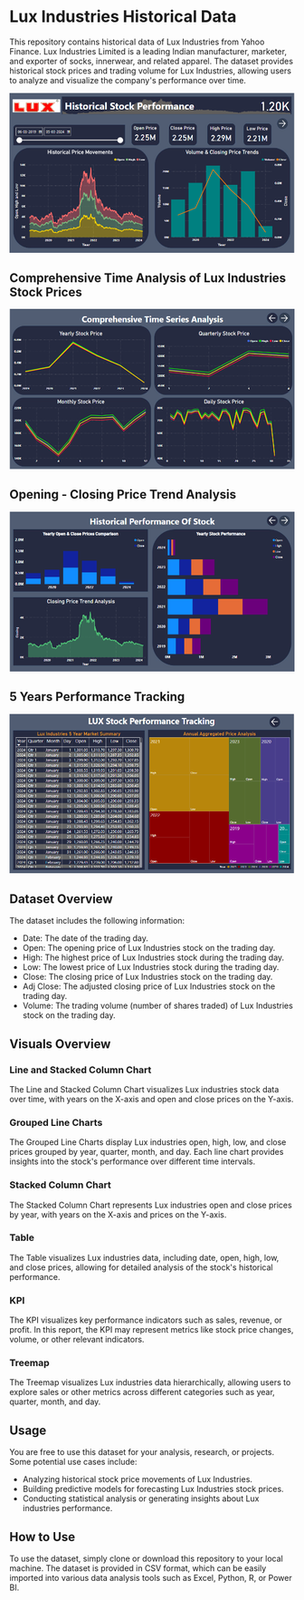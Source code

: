 # Lux Industries Historical Data

This repository contains historical data of Lux Industries from Yahoo Finance. Lux Industries Limited is a leading Indian manufacturer, marketer, and exporter of socks, innerwear, and related apparel. The dataset provides historical stock prices and trading volume for Lux Industries, allowing users to analyze and visualize the company's performance over time.

![Lux Industries Historical Stock Analysis](Slide1.png)
## Comprehensive Time Analysis of Lux Industries Stock Prices
![Lux Industries Historical Stock Analysis](Slide2.png)
## Opening - Closing Price Trend Analysis
![Lux Industries Historical Stock Analysis](Slide3.png)
## 5 Years Performance Tracking
![Lux Industries Historical Stock Analysis](Slide4.png)

## Dataset Overview

The dataset includes the following information:

- Date: The date of the trading day.
- Open: The opening price of Lux Industries stock on the trading day.
- High: The highest price of Lux Industries stock during the trading day.
- Low: The lowest price of Lux Industries stock during the trading day.
- Close: The closing price of Lux Industries stock on the trading day.
- Adj Close: The adjusted closing price of Lux Industries stock on the trading day.
- Volume: The trading volume (number of shares traded) of Lux Industries stock on the trading day.

## Visuals Overview

### Line and Stacked Column Chart

The Line and Stacked Column Chart visualizes Lux industries stock data over time, with years on the X-axis and open and close prices on the Y-axis.

### Grouped Line Charts

The Grouped Line Charts display Lux industries open, high, low, and close prices grouped by year, quarter, month, and day. Each line chart provides insights into the stock's performance over different time intervals.

### Stacked Column Chart

The Stacked Column Chart represents Lux industries open and close prices by year, with years on the X-axis and prices on the Y-axis.

### Table

The Table visualizes Lux industries data, including date, open, high, low, and close prices, allowing for detailed analysis of the stock's historical performance.

### KPI

The KPI visualizes key performance indicators such as sales, revenue, or profit. In this report, the KPI may represent metrics like stock price changes, volume, or other relevant indicators.

### Treemap

The Treemap visualizes Lux industries data hierarchically, allowing users to explore sales or other metrics across different categories such as year, quarter, month, and day.


## Usage

You are free to use this dataset for your analysis, research, or projects. Some potential use cases include:

- Analyzing historical stock price movements of Lux Industries.
- Building predictive models for forecasting Lux Industries stock prices.
- Conducting statistical analysis or generating insights about Lux industries performance.

## How to Use

To use the dataset, simply clone or download this repository to your local machine. The dataset is provided in CSV format, which can be easily imported into various data analysis tools such as Excel, Python, R, or Power BI.
